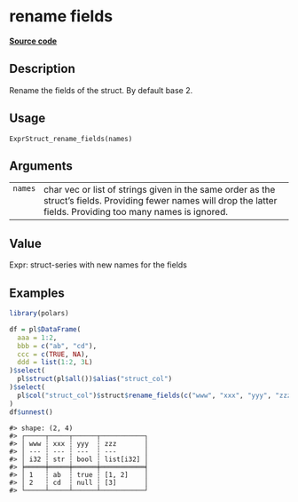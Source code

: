 

# rename fields

[**Source code**](https://github.com/pola-rs/r-polars/tree/f1aede4d7d7f090c98651365a4120a8232503a4d/R/expr__struct.R#L49)

## Description

Rename the fields of the struct. By default base 2.

## Usage

<pre><code class='language-R'>ExprStruct_rename_fields(names)
</code></pre>

## Arguments

<table>
<tr>
<td style="white-space: nowrap; font-family: monospace; vertical-align: top">
<code id="ExprStruct_rename_fields_:_names">names</code>
</td>
<td>
char vec or list of strings given in the same order as the struct’s
fields. Providing fewer names will drop the latter fields. Providing too
many names is ignored.
</td>
</tr>
</table>

## Value

Expr: struct-series with new names for the fields

## Examples

``` r
library(polars)

df = pl$DataFrame(
  aaa = 1:2,
  bbb = c("ab", "cd"),
  ccc = c(TRUE, NA),
  ddd = list(1:2, 3L)
)$select(
  pl$struct(pl$all())$alias("struct_col")
)$select(
  pl$col("struct_col")$struct$rename_fields(c("www", "xxx", "yyy", "zzz"))
)
df$unnest()
```

    #> shape: (2, 4)
    #> ┌─────┬─────┬──────┬───────────┐
    #> │ www ┆ xxx ┆ yyy  ┆ zzz       │
    #> │ --- ┆ --- ┆ ---  ┆ ---       │
    #> │ i32 ┆ str ┆ bool ┆ list[i32] │
    #> ╞═════╪═════╪══════╪═══════════╡
    #> │ 1   ┆ ab  ┆ true ┆ [1, 2]    │
    #> │ 2   ┆ cd  ┆ null ┆ [3]       │
    #> └─────┴─────┴──────┴───────────┘
